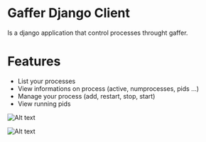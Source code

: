 Gaffer Django Client
===

Is a django application that control processes throught gaffer. 


Features
===

 * List your processes
 * View informations on process (active, numprocesses, pids ...)
 * Manage your process (add, restart, stop, start)
 * View running pids

![Alt text](https://raw.github.com/martync/gaffer-django-client/master/screenshots/process_detail.png)

![Alt text](https://raw.github.com/martync/gaffer-django-client/master/screenshots/process_detail.png)
